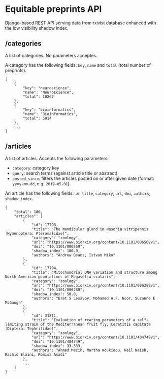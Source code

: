 # Equitable preprints API

Django-based REST API serving data from rxivist database enhanced with the low visibility shadow index.

## /categories

A list of categories. No parameters acceptes.

A category has the following fields: `key`, `name` and `total` (total number of preprints).

    [
        {
            "key": "neuroscience",
            "name": "Neuroscience",
            "total": 10267
        },
        {
            "key": "bioinformatics",
            "name": "Bioinformatics",
            "total": 5914
        },
        ...
    ]

## /articles

A list of articles. Accepts the following parameters:

  * `category`: category key
  * `query`: search terms (against article title or abstract)
  * `posted_since`: filters the articles posted on or after given date (format: `yyyy-mm-dd`, e.g. `2019-05-01`)

An article has the following fields: `id`, `title`, `category`, `url`, `doi`, `authors`, `shadow_index`.

    {
        "total": 180,
        "articles": [
            {
                "id": 17793,
                "title": "The mandibular gland in Nasonia vitripennis (Hymenoptera: Pteromalidae)",
                "category": "zoology",
                "url": "https://www.biorxiv.org/content/10.1101/006569v1",
                "doi": "10.1101/006569",
                "shadow_index": 100.0,
                "authors": "Andrew Deans, Istvan Miko"
            },
            {
                "id": 17794,
                "title": "Mitochondrial DNA variation and structure among North American populations of Megaselia scalaris",
                "category": "zoology",
                "url": "https://www.biorxiv.org/content/10.1101/006288v1",
                "doi": "10.1101/006288",
                "shadow_index": 50.0,
                "authors": "Bret S Lesavoy, Mohamed A.F. Noor, Suzanne E McGaugh"
            },
            {
                "id": 31811,
                "title": "Evaluation of rearing parameters of a self-limiting strain of the Mediterranean fruit fly, Ceratitis capitata (Diptera: Tephritidae)",
                "category": "zoology",
                "url": "https://www.biorxiv.org/content/10.1101/404749v1",
                "doi": "10.1101/404749",
                "shadow_index": 33.333,
                "authors": "Ahmed Mazih, Martha Koukidou, Neil Naish, Rachid Elaini, Romisa Asadi"
            },
            ...
        ]
    }
